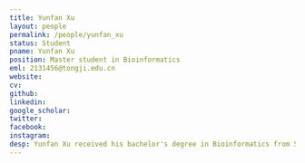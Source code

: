 ```yaml
---
title: Yunfan Xu
layout: people
permalink: /people/yunfan_xu
status: Student
pname: Yunfan Xu
position: Master student in Bioinformatics
eml: 2131456@tongji.edu.cn
website: 
cv: 
github: 
linkedin:
google_scholar: 
twitter: 
facebook: 
instagram:
desp: Yunfan Xu received his bachelor's degree in Bioinformatics from Sichuan University in 2021. His research focuses on Single Cell Gene Regulation.
---
```

